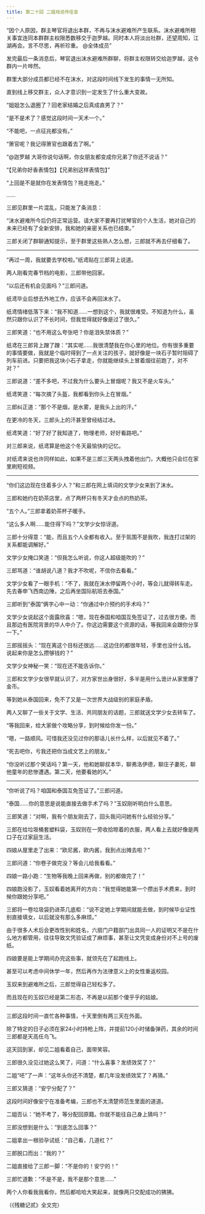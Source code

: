 ```yaml
---
title: 第二十回 二姐戏说传佳音
---
```


“因个人原因，群主琴官将退出本群，不再与沫水避难所产生联系。沫水避难所相关事宜连同本群群主权限悉数移交于迦罗越。同时本人将淡出社群，还望周知，江湖再会。言不尽思，再祈珍重。 @全体成员”

发完最后一条消息后，琴官退出沫水避难所群聊，将群主权限转交给迦罗越，这令群内一片哗然。

群里大部分成员都已经不在沫水，对这段时间线下发生的事情一无所知。

直到线上移交群主，众人才意识到一定发生了什么重大变故。

“姐姐怎么退圈了？回老家结婚之后真成直男了？”

“是不是术了？感觉这段时间一天术一个。”

“不能吧，一点征兆都没有。”

“箫官呢？我记得箫官也跟着去了啊。”

“@迦罗越 大哥你说句话啊，你女朋友都变成你兄弟了你还不说话？”

“【兄弟你好香表情包】【兄弟别这样表情包】”

“上回是不是就你在发表情包？拖走拖走。”

……

三郎见群里一片混乱，只能发了条消息：

“沫水避难所今后仍将正常运营。请大家不要再打扰琴官的个人生活，她对自己的未来已经有了全新安排，我和她的亲密关系也已结束。”

三郎关闭了群聊通知提示，至于群里这些熟人怎么想，三郎就不再去仔细看了。

---

“再过一周，我就要去学校啦。”纸鸢贴在三郎背上说道。

两人刚看完春节档的电影，三郎带他回家。

“以后还有机会见面吗？”三郎问道。

纸鸢毕业后想去外地工作，应该不会再回沫水了。

纸鸢情绪低落下来：“我不知道……一想到这个，我就很难受。不知道为什么，虽然只跟你认识了不长时间，但我觉得就好像是过了很久。”

三郎笑道：“也不用这么夸张吧？你是泪失禁体质？”

纸鸢在三郎背上蹭了蹭：“其实呢……我很清楚我在你心里的地位。你有很多重要的事情要做，我就是个临时得到了一点关注的孩子，就好像是一块石子暂时阻碍了列车前进。只要把我这块小石子拿走，你就能继续头上冒着烟往前跑了，对不对？”

三郎说道：“差不多吧，不过我为什么要头上冒烟呢？我又不是火车头。”

纸鸢笑道：“每次摘了头盔，我都看到你头上在冒烟。”

三郎纠正道：“那个不是烟，是水雾，是我头上出的汗。”

在更冷的冬天，三郎头上的汗甚至曾经结过冰。

纸鸢笑道：“好了好了我知道了，物理老师，好好看路吧。”

对三郎来说，纸鸢算是他这个冬天最愉快的记忆。

对纸鸢来说也许同样如此，如果不是三郎三天两头拽着他出门，大概他只会烂在家里刷短视频。

---

“你们这边现在住着多少人？”和三郎在网上填词的文学少女来到了沫水。

三郎和她约在奶茶店里，点了两杯只有冬天才会点的热奶茶。

“五个人。”三郎拿着奶茶杯子暖手。

“这么多人啊……能住得下吗？”文学少女惊讶道。

三郎十分得意：“能，而且五个人全都有收入。至于氛围不是我吹，我连打过架的关系都能调解好。”

文学少女掩口笑道：“但我怎么听说，你这人超级能吹的？”

三郎骂道：“谁胡说八道？我才不吹呢，不信你去看看。”

文学少女看了一眼手机：“不了，我就在沫水停留两个小时，等会儿就得转车走。先去春申飞西南边陲，之后再坐国际航班去泰国。”

三郎听到“泰国”俩字心中一动：“你通过中介预约的手术吗？”

文学少女说起这个面露欣喜：“嗯，现在泰国和咱国互免签证了，过去很方便。而且那边有医院背景的华人中介了。你这边需要这个资源的话，等我回来会跟你分享一下。”

三郎摇摇头：“现在离这个目标还很远……这边住的都很年轻，手里也没什么钱。说起来你是怎么攒够钱的？”

文学少女神秘一笑：“现在还不能告诉你。”

三郎和文学少女很早就认识了，对方家世出身很好，多半是用什么诡计从家里爆了金币。

等到她从泰国回来，免不了又是一次世界大战级别的家庭矛盾。

两人又聊了一些关于文学、生活、共同朋友的话题，三郎就送文学少女去转车了。

“等我回来，给大家做个攻略分享，到时候给你发一份。”

“嗯，一路顺风。可惜我还没见过你的那话儿长什么样，以后就见不着了。”

“死去吧你，亏我还把你当成文艺上的朋友。”

“你没听过那个笑话吗？第一天，他和她聊叔本华，聊弗洛伊德，聊庄子妻死，聊他童年的悲惨遭遇。第二天，他要看她的X。”

---

“你听说了吗？咱国和泰国互免签证了。”三郎问道。

“泰国……你的意思是说能直接去做手术了吗？”玉奴刚听明白什么意思。

三郎笑道：“对啊，我有个朋友刚去了，回头我问问她有什么经验分享。”

三郎在给垃圾桶套塑料袋，玉奴则在一旁收拾晾着的衣服，两人看上去就好像是两口子在过家庭生活。

四娘从屋里走了出来：“欧尼酱，欧内酱，我到点出摊去啦？”

三郎问道：“你卷子做完没？等会儿给我看看。”

四娘一路小跑：“生物等我晚上回来再做，别的都做完了！”

四娘跑没影了，玉奴看着她离开的方向：“我觉得她能第一个攒出手术费来，到时候你跟她分享吧。”

三郎将一卷垃圾袋扔进茶几底柜：“说不定她上学期间就能去做，到时候毕业证性别直接填女，以后就没有那么多麻烦。”

由于很多人术后会更改性别和姓名，六扇门户籍部门出具同一人的证明又不是在什么地方都管用，往往导致文凭验证成了麻烦事，甚至让文凭变成身份对不上号的废纸。

四娘要是能上学期间办完这些事，就领先在了起跑线上。

甚至可以考虑中间休学一年，然后再作为法律意义上的女性重返校园。

玉奴来到避难所之后，三郎觉得自己轻松多了。

而且现在的玉奴已经是第二形态，不再是以前那个傻乎乎的姑娘。

---

三郎这段时间一直忙各种事情，十天里倒有两三天在外面。

除了特定的日子必须在家24小时持枪上阵，并提前120小时储备弹药，其余的时间三郎都是天高任鸟飞。

这天回到家，却见二姐看着自己，面带笑容。

三郎很久没见过她这么笑了，问道：“什么喜事？发绩效奖了？”

二姐“呸”了一声：“这年头你还不清楚，都几年没发绩效奖了？再猜。”

三郎又猜道：“安宁分配了？”

这段时间好像安宁在准备考编，三郎也不太清楚师范生里面的道道。

二姐否认：“她不考了，等分配回原籍。你就不能往自己身上猜吗？”

三郎没想到是什么：“到底怎么回事？”

二姐拿出一根验孕试纸：“自己看，几道杠？”

三郎脱口而出：“我的？”

二姐直接给了三郎一脚：“不是你的！安宁的！”

三郎忙道歉：“不是不是，我不是那个意思……”

两个人你看我我看你，然后都哈哈大笑起来，就像两只交配成功的狒狒。

（《残糖记贰》全文完）
